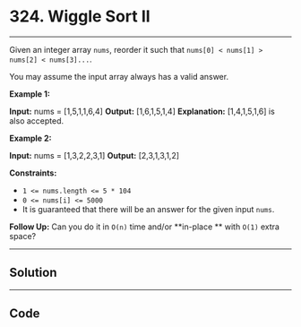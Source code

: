 # 324. Wiggle Sort II

---

Given an integer array `nums`, reorder it such that `nums[0] < nums[1] > nums[2] < nums[3]...`.

You may assume the input array always has a valid answer.

 

**Example 1:**


**Input:** nums = [1,5,1,1,6,4]
**Output:** [1,6,1,5,1,4]
**Explanation:** [1,4,1,5,1,6] is also accepted.


**Example 2:**


**Input:** nums = [1,3,2,2,3,1]
**Output:** [2,3,1,3,1,2]


 

**Constraints:**

  * `1 <= nums.length <= 5 * 104`
  * `0 <= nums[i] <= 5000`
  * It is guaranteed that there will be an answer for the given input `nums`.



 

**Follow Up:** Can you do it in `O(n)` time and/or **in-place ** with `O(1)` extra space?

---

## Solution



---

## Code
```python


```